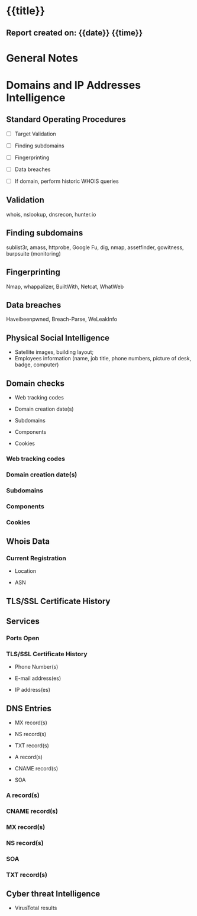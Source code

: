 # {{title}}
Report created on: {{date}} {{time}}
---

  

# General Notes

  

# Domains and IP Addresses Intelligence

## Standard Operating Procedures

- [ ] Target Validation

- [ ] Finding subdomains

- [ ] Fingerprinting

- [ ] Data breaches

- [ ] If domain, perform historic WHOIS queries


## Validation

whois, nslookup, dnsrecon, hunter.io

## Finding subdomains

sublist3r, amass, httprobe, Google Fu, dig, nmap, assetfinder, gowitness, burpsuite (monitoring)

## Fingerprinting

Nmap, whappalizer, BuiltWith, Netcat, WhatWeb

## Data breaches

Haveibeenpwned, Breach-Parse, WeLeakInfo

## Physical Social Intelligence

- Satellite images, building layout;
- Employees information (name, job title, phone numbers, picture of desk, badge, computer)


## Domain checks

- Web tracking codes

- Domain creation date(s)

- Subdomains

- Components

- Cookies

### Web tracking codes

### Domain creation date(s)

### Subdomains

### Components

### Cookies

  

## Whois Data

### Current Registration


- Location

- ASN

  

## TLS/SSL Certificate History

## Services

### Ports Open

  

### TLS/SSL Certificate History

- Phone Number(s)

- E-mail address(es)

- IP address(es)

  

## DNS Entries

- MX record(s)

- NS record(s)

- TXT record(s)

- A record(s)

- CNAME record(s)

- SOA

### A record(s)

  

### CNAME record(s)

  

### MX record(s)

  

### NS record(s)

  

### SOA

  

### TXT record(s)


## Cyber threat Intelligence

- VirusTotal results